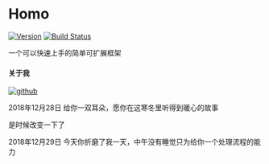 # Homo
[![Version](https://img.shields.io/badge/Version-0.0.1-brightgreen.svg)](https://github.com/leyan95/Homo)
[![Build Status](https://travis-ci.org/leyan95/Homo.svg?branch=master)](https://travis-ci.org/leyan95/Homo)

一个可以快速上手的简单可扩展框架

#### 关于我
[![github](https://img.shields.io/badge/GitHub-leyan95-blue.svg)](https://github.com/leyan95)

2018年12月28日 给你一双耳朵，愿你在这寒冬里听得到暖心的故事

是时候改变一下了

2018年12月29日 今天你折磨了我一天，中午没有睡觉只为给你一个处理流程的能力